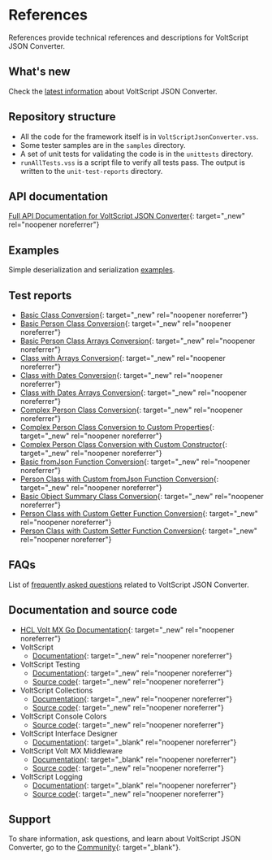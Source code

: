 # References

References provide technical references and descriptions for VoltScript JSON Converter.
<!--## Project Documentation-->

## What's new

Check the [latest information](whatsnew.md) about VoltScript JSON Converter.

## Repository structure

- All the code for the framework itself is in `VoltScriptJsonConverter.vss`.
- Some tester samples are in the `samples` directory.
- A set of unit tests for validating the code is in the `unittests` directory.
- `runAllTests.vss` is a script file to verify all tests pass. The output is written to the `unit-test-reports` directory.

## API documentation

[Full API Documentation for VoltScript JSON Converter](./apidocs/index.html){: target="_new" rel="noopener noreferrer"}

## Examples

Simple deserialization and serialization [examples](example.md).

## Test reports

- [Basic Class Conversion](./testreports/BasicClassConversion/index.html){: target="_new" rel="noopener noreferrer"}
- [Basic Person Class Conversion](./testreports/BasicPersonClassConversion/index.html){: target="_new" rel="noopener noreferrer"}
- [Basic Person Class Arrays Conversion](./testreports/PersonArrayClassConversion/index.html){: target="_new" rel="noopener noreferrer"}
- [Class with Arrays Conversion](./testreports/ClassWithArraysConversion/index.html){: target="_new" rel="noopener noreferrer"}
- [Class with Dates Conversion](./testreports/ComplexObjectClassConversion/index.html){: target="_new" rel="noopener noreferrer"}
- [Class with Dates Arrays Conversion](./testreports/ComplexObjectArrayClassConversion/index.html){: target="_new" rel="noopener noreferrer"}
- [Complex Person Class Conversion](./testreports/ComplexPersonClassConversion/index.html){: target="_new" rel="noopener noreferrer"}
- [Complex Person Class Conversion to Custom Properties](./testreports/ComplexPersonClassConversiontoCustomProperties/index.html){: target="_new" rel="noopener noreferrer"}
- [Complex Person Class Conversion with Custom Constructor](./testreports/ComplexPersonConstructorConversion/index.html){: target="_new" rel="noopener noreferrer"}
- [Basic fromJson Function Conversion](./testreports/FromJsonClassConversion/index.html){: target="_new" rel="noopener noreferrer"}
- [Person Class with Custom fromJson Function Conversion](./testreports/CustomFunctions/index.html){: target="_new" rel="noopener noreferrer"}
- [Basic Object Summary Class Conversion](./testreports/ObjectClassConversion/index.html){: target="_new" rel="noopener noreferrer"}
- [Person Class with Custom Getter Function Conversion](./testreports/PersonClasswithCustomGetterFunctions/index.html){: target="_new" rel="noopener noreferrer"}
- [Person Class with Custom Setter Function Conversion](./testreports/PersonClasswithCustomSetterConversion/index.html){: target="_new" rel="noopener noreferrer"}

## FAQs

List of [frequently asked questions](faqs.md) related to VoltScript JSON Converter.

## Documentation and source code

- [HCL Volt MX Go Documentation](https://opensource.hcltechsw.com/voltmxgo-documentation/index.html){: target="_new" rel="noopener noreferrer"}
- VoltScript
    - [Documentation](https://help.hcltechsw.com/docs/voltscript/early-access/index.html){: target="_new" rel="noopener noreferrer"}
- VoltScript Testing
    - [Documentation](https://opensource.hcltechsw.com/voltscript-testing){: target="_new" rel="noopener noreferrer"}
    - [Source code](https://github.com/HCL-TECH-SOFTWARE/voltscript-testing){: target="_new" rel="noopener noreferrer"}
- VoltScript Collections
    - [Documentation](https://opensource.hcltechsw.com/voltscript-collections){: target="_new" rel="noopener noreferrer"}
    - [Source code](https://github.com/HCL-TECH-SOFTWARE/voltscript-collections){: target="_new" rel="noopener noreferrer"}
- VoltScript Console Colors
    - [Source code](https://github.com/HCL-TECH-SOFTWARE/voltscript-console-colors){: target="_new" rel="noopener noreferrer"}
- VoltScript Interface Designer
    - [Documentation](https://opensource.hcltechsw.com/voltscript-interface-designer){: target="_blank" rel="noopener noreferrer"}
- VoltScript Volt MX Middleware
    - [Documentation](https://opensource.hcltechsw.com/voltscript-voltmx-middleware){: target="_blank" rel="noopener noreferrer"}
    - [Source code](https://github.com/HCL-TECH-SOFTWARE/voltscript-voltmx-middleware){: target="_new" rel="noopener noreferrer"}
- VoltScript Logging
    - [Documentation](https://opensource.hcltechsw.com/voltscript-logging){: target="_blank" rel="noopener noreferrer"}
    - [Source code](https://github.com/HCL-TECH-SOFTWARE/voltscript-logging){: target="_new" rel="noopener noreferrer"}

## Support

To share information, ask questions, and learn about VoltScript JSON Converter, go to the [Community](https://support.hcltechsw.com/community?id=community_forum&sys_id=999cdacbdb82ed9055f38d6d13961961){: target="_blank"}.